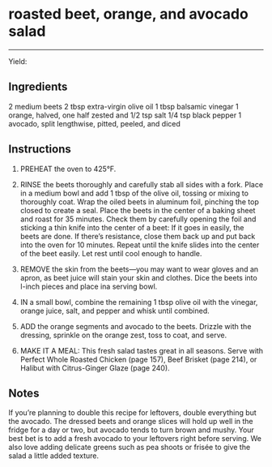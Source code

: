 # roasted beet, orange, and avocado salad
---
Yield: 

## Ingredients
2 medium beets
2 tbsp extra-virgin olive oil
1 tbsp balsamic vinegar
1 orange, halved, one half zested and
1/2 tsp salt
1/4 tsp black pepper
1 avocado, split lengthwise, pitted,
peeled, and diced

## Instructions
1. PREHEAT the oven to 425°F.
2. RINSE the beets thoroughly and carefully stab all sides
with a fork. Place in a medium bowl and add 1 tbsp
of the olive oil, tossing or mixing to thoroughly coat. Wrap
the oiled beets in aluminum foil, pinching the top closed to
create a seal. Place the beets in the center of a baking sheet
and roast for 35 minutes. Check them by carefully opening
the foil and sticking a thin knife into the center of a beet:
If it goes in easily, the beets are done. If there’s resistance,
close them back up and put back into the oven for 10
minutes. Repeat until the knife slides into the center of the
beet easily. Let rest until cool enough to handle.


3. REMOVE the skin from the beets—you may want to wear
gloves and an apron, as beet juice will stain your skin and
clothes. Dice the beets into l-inch pieces and place ina
serving bowl.

4. IN a small bowl, combine the remaining 1 tbsp olive
oil with the vinegar, orange juice, salt, and pepper and
whisk until combined.
5. ADD the orange segments and avocado to the beets.
Drizzle with the dressing, sprinkle on the orange zest, toss
to coat, and serve.
6. MAKE IT A MEAL: This fresh salad tastes great in all
seasons. Serve with Perfect Whole Roasted Chicken (page
157), Beef Brisket (page 214), or Halibut with Citrus-Ginger
Glaze (page 240).

## Notes

If you’re planning to double this recipe
for leftovers, double everything but
the avocado. The dressed beets and
orange slices will hold up well in the
fridge for a day or two, but avocado
tends to turn brown and mushy. Your
best bet is to add a fresh avocado to
your leftovers right before serving.
We also love adding delicate greens
such as pea shoots or frisée to give
the salad a little added texture.